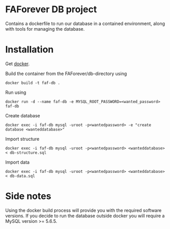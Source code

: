 # FAForever DB project

Contains a dockerfile to run our database in a contained environment, along with tools for managing the database.

# Installation

Get [docker](http://docker.com).

Build the container from the FAForever/db-directory using

    docker build -t faf-db .

Run using

    docker run -d --name faf-db -e MYSQL_ROOT_PASSWORD=<wanted_password> faf-db

Create database

    docker exec -i faf-db mysql -uroot -p<wantedpassword> -e "create database <wanteddatabase>"

Import structure

    docker exec -i faf-db mysql -uroot -p<wantedpassword> <wanteddatabase> < db-structure.sql

Import data

    docker exec -i faf-db mysql -uroot -p<wantedpassword> <wanteddatabase> < db-data.sql


# Side notes

Using the docker build process will provide you with the required software versions. If you decide to run the database outside docker you will require a MySQL version >= 5.6.5.